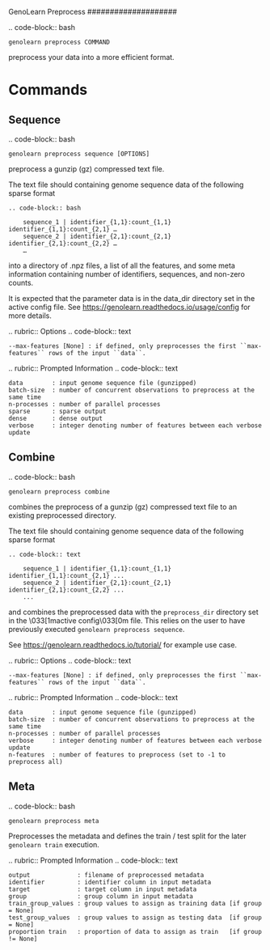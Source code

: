 GenoLearn Preprocess
####################

.. code-block:: bash

    genolearn preprocess COMMAND

preprocess your data into a more efficient format.

Commands
========

Sequence
--------

.. code-block:: bash

    genolearn preprocess sequence [OPTIONS]


preprocess a gunzip (gz) compressed text file.

The text file should containing genome sequence data of the following sparse format


    .. code-block:: bash

        sequence_1 | identifier_{1,1}:count_{1,1} identifier_{1,1}:count_{2,1} …
        sequence_2 | identifier_{2,1}:count_{2,1} identifier_{2,1}:count_{2,2} …
        …

into a directory of .npz files, a list of all the features, and some meta information containing number of identifiers, sequences, and non-zero counts.

It is expected that the parameter data is in the data_dir directory set in the active config file. See https://genolearn.readthedocs.io/usage/config for more details.

.. rubric:: Options
.. code-block:: text

    --max-features [None] : if defined, only preprocesses the first ``max-features`` rows of the input ``data``. 


.. rubric:: Prompted Information
.. code-block:: text

    data        : input genome sequence file (gunzipped)
    batch-size  : number of concurrent observations to preprocess at the same time
    n-processes : number of parallel processes
    sparse      : sparse output
    dense       : dense output
    verbose     : integer denoting number of features between each verbose update

Combine
--------

.. code-block:: bash

    genolearn preprocess combine


combines the preprocess of a gunzip (gz) compressed text file to an existing preprocessed directory.
    
The text file should containing genome sequence data of the following sparse format

    .. code-block:: text

        sequence_1 | identifier_{1,1}:count_{1,1} identifier_{1,1}:count_{2,1} ...
        sequence_2 | identifier_{2,1}:count_{2,1} identifier_{2,1}:count_{2,2} ...
        ...


and combines the preprocessed data with the `preprocess_dir` directory set in the \033[1mactive config\033[0m file.
This relies on the user to have previously executed `genolearn preprocess sequence`.

See https://genolearn.readthedocs.io/tutorial/ for example use case.

.. rubric:: Options
.. code-block:: text

    --max-features [None] : if defined, only preprocesses the first ``max-features`` rows of the input ``data``. 


.. rubric:: Prompted Information
.. code-block:: text

    data        : input genome sequence file (gunzipped)
    batch-size  : number of concurrent observations to preprocess at the same time
    n-processes : number of parallel processes
    verbose     : integer denoting number of features between each verbose update
    n-features  : number of features to preprocess (set to -1 to preprocess all)


Meta
----

.. code-block:: bash

    genolearn preprocess meta

Preprocesses the metadata and defines the train / test split for the later ``genolearn train`` execution.

.. rubric:: Prompted Information
.. code-block:: text

    output             : filename of preprocessed metadata
    identifier         : identifier column in input metadata
    target             : target column in input metadata
    group              : group column in input metadata
    train_group_values : group values to assign as training data [if group  = None]
    test_group_values  : group values to assign as testing data  [if group  = None]
    proportion train   : proportion of data to assign as train   [if group != None]

